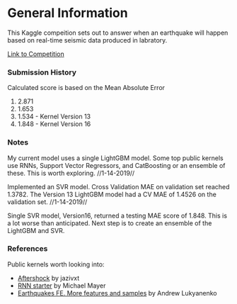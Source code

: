 # General Information

This Kaggle compeition sets out to answer when an earthquake will happen based on real-time seismic data produced in labratory.

<a href="https://www.kaggle.com/c/LANL-Earthquake-Prediction">Link to Competition</a>

<h3>Submission History</h3>
Calculated score is based on the Mean Absolute Error
<ol>
  <li>2.871</li>
  <li>1.653</li>
  <li>1.534 - Kernel Version 13</li>
  <li>1.848 - Kernel Version 16</li>
</ol>
  
<h3>Notes</h3>
My current model uses a single LightGBM model. Some top public kernels use RNNs, Support Vector Regressors, and CatBoosting or an ensemble of these. This is worth exploring. //1-14-2019//

Implemented an SVR model. Cross Validation MAE on validation set reached 1.3782. The Version 13 LightGBM model had a CV MAE of 1.4526 on the validation set. //1-14-2019//

Single SVR model, Version16, returned a testing MAE score of 1.848. This is a lot worse than anticipated. Next step is to create an ensemble of the LightGBM and SVR.



<h3>References</h3>
Public kernels worth looking into:

<ul>
  <li><a href="https://www.kaggle.com/jazivxt/aftershock">Aftershock</a> by jazivxt</li>
  <li><a href="https://www.kaggle.com/mayer79/rnn-starter">RNN starter</a> by Michael Mayer</li>
  <li><a href="https://www.kaggle.com/artgor/earthquakes-fe-more-features-and-samples">Earthquakes FE. More features and samples</a> by Andrew Lukyanenko</li>
</ul>
